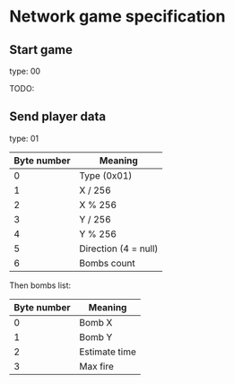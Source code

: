 ﻿# Network game specification

## Start game
type: 00

TODO:

## Send player data
type: 01

| Byte number | Meaning              |
|-------------|----------------------|
| 0           | Type (0x01)          |
| 1           | X / 256              |
| 2           | X % 256              |
| 3           | Y / 256              |
| 4           | Y % 256              |
| 5           | Direction (4 = null) |
| 6           | Bombs count          |

Then bombs list:

| Byte number | Meaning       |
|-------------|---------------|
| 0           | Bomb X        |
| 1           | Bomb Y        |
| 2           | Estimate time |
| 3           | Max fire      |
